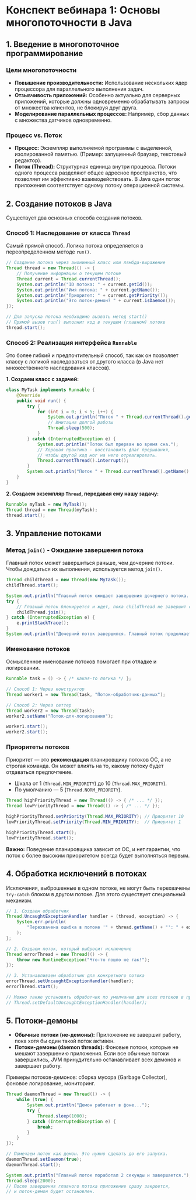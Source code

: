# Конспект вебинара 1: Основы многопоточности в Java

## 1. Введение в многопоточное программирование

### Цели многопоточности
- **Повышение производительности:** Использование нескольких ядер процессора для параллельного выполнения задач.
- **Отзывчивость приложений:** Особенно актуально для серверных приложений, которые должны одновременно обрабатывать запросы от множества клиентов, не блокируя друг друга.
- **Моделирование параллельных процессов:** Например, сбор данных с множества датчиков одновременно.

### Процесс vs. Поток
- **Процесс:** Экземпляр выполняемой программы с выделенной, изолированной памятью. (Пример: запущенный браузер, текстовый редактор).
- **Поток (Thread):** Структурная единица внутри процесса. Потоки одного процесса разделяют общее адресное пространство, что позволяет им эффективно взаимодействовать. В Java один поток приложения соответствует одному потоку операционной системы.

## 2. Создание потоков в Java

Существует два основных способа создания потоков.

### Способ 1: Наследование от класса `Thread`

Самый прямой способ. Логика потока определяется в переопределенном методе `run()`.

```java
// Создание потока через анонимный класс или лямбда-выражение
Thread thread = new Thread(() -> {
    // Получение информации о текущем потоке
    Thread current = Thread.currentThread();
    System.out.println("ID потока: " + current.getId());
    System.out.println("Имя потока: " + current.getName());
    System.out.println("Приоритет: " + current.getPriority());
    System.out.println("Это поток-демон? " + current.isDaemon());
});

// Для запуска потока необходимо вызвать метод start()
// Прямой вызов run() выполнит код в текущем (главном) потоке
thread.start();
```

### Способ 2: Реализация интерфейса `Runnable`

Это более гибкий и предпочтительный способ, так как он позволяет классу с логикой наследоваться от другого класса (в Java нет множественного наследования классов).

**1. Создаем класс с задачей:**
```java
class MyTask implements Runnable {
    @Override
    public void run() {
        try {
            for (int i = 0; i < 5; i++) {
                System.out.println("Поток " + Thread.currentThread().getName() + " выполняет шаг " + i);
                // Имитация долгой работы
                Thread.sleep(500);
            }
        } catch (InterruptedException e) {
            System.out.println("Поток был прерван во время сна.");
            // Хорошая практика - восстановить флаг прерывания,
            // чтобы другой код мог на него отреагировать.
            Thread.currentThread().interrupt();
        }
        System.out.println("Поток " + Thread.currentThread().getName() + " завершил работу.");
    }
}
```

**2. Создаем экземпляр `Thread`, передавая ему нашу задачу:**
```java
Runnable myTask = new MyTask();
Thread thread = new Thread(myTask);
thread.start();
```

## 3. Управление потоками

### Метод `join()` - Ожидание завершения потока

Главный поток может завершиться раньше, чем дочерние потоки. Чтобы дождаться их выполнения, используется метод `join()`.

```java
Thread childThread = new Thread(new MyTask());
childThread.start();

System.out.println("Главный поток ожидает завершения дочернего потока...");
try {
    // Главный поток блокируется и ждет, пока childThread не завершит свое выполнение
    childThread.join();
} catch (InterruptedException e) {
    e.printStackTrace();
}
System.out.println("Дочерний поток завершился. Главный поток продолжает работу.");
```

### Именование потоков

Осмысленное именование потоков помогает при отладке и логировании.

```java
Runnable task = () -> { /* какая-то логика */ };

// Способ 1: Через конструктор
Thread worker1 = new Thread(task, "Поток-обработчик-данных");

// Способ 2: Через сеттер
Thread worker2 = new Thread(task);
worker2.setName("Поток-для-логирования");

worker1.start();
worker2.start();
```

### Приоритеты потоков

Приоритет — это **рекомендация** планировщику потоков ОС, а не строгая команда. Он может влиять на то, какому потоку будет отдаваться предпочтение.
- Шкала от 1 (`Thread.MIN_PRIORITY`) до 10 (`Thread.MAX_PRIORITY`).
- По умолчанию — 5 (`Thread.NORM_PRIORITY`).

```java
Thread highPriorityThread = new Thread(() -> { /* ... */ });
Thread lowPriorityThread = new Thread(() -> { /* ... */ });

highPriorityThread.setPriority(Thread.MAX_PRIORITY); // Приоритет 10
lowPriorityThread.setPriority(Thread.MIN_PRIORITY);  // Приоритет 1

highPriorityThread.start();
lowPriorityThread.start();
```
**Важно:** Поведение планировщика зависит от ОС, и нет гарантии, что поток с более высоким приоритетом всегда будет выполняться первым.

## 4. Обработка исключений в потоках

Исключения, выброшенные в одном потоке, не могут быть перехвачены `try-catch` блоком в другом потоке. Для этого существует специальный механизм.

```java
// 1. Создаем обработчик
Thread.UncaughtExceptionHandler handler = (thread, exception) -> {
    System.err.println(
        "Перехвачена ошибка в потоке '" + thread.getName() + "': " + exception.getMessage()
    );
};

// 2. Создаем поток, который выбросит исключение
Thread errorThread = new Thread(() -> {
    throw new RuntimeException("Что-то пошло не так!");
});

// 3. Устанавливаем обработчик для конкретного потока
errorThread.setUncaughtExceptionHandler(handler);
errorThread.start();

// Можно также установить обработчик по умолчанию для всех потоков в приложении
// Thread.setDefaultUncaughtExceptionHandler(handler);
```

## 5. Потоки-демоны

- **Обычные потоки (не-демоны):** Приложение не завершит работу, пока хотя бы один такой поток активен.
- **Потоки-демоны (daemon threads):** Фоновые потоки, которые не мешают завершению приложения. Если все обычные потоки завершились, JVM принудительно останавливает всех демонов и завершает работу.

Примеры потоков-демонов: сборка мусора (Garbage Collector), фоновое логирование, мониторинг.

```java
Thread daemonThread = new Thread(() -> {
    while (true) {
        System.out.println("Демон работает в фоне...");
        try {
            Thread.sleep(1000);
        } catch (InterruptedException e) {
            break;
        }
    }
});

// Помечаем поток как демон. Это нужно сделать до его запуска.
daemonThread.setDaemon(true);
daemonThread.start();

System.out.println("Главный поток поработал 2 секунды и завершается.");
Thread.sleep(2000);
// После завершения главного потока приложение сразу закроется,
// и поток-демон будет остановлен.
```
